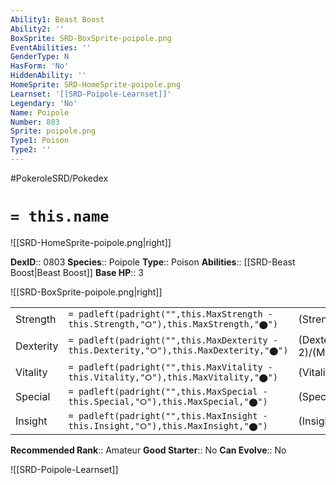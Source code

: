 ```yaml
---
Ability1: Beast Boost
Ability2: ''
BoxSprite: SRD-BoxSprite-poipole.png
EventAbilities: ''
GenderType: N
HasForm: 'No'
HiddenAbility: ''
HomeSprite: SRD-HomeSprite-poipole.png
Learnset: '[[SRD-Poipole-Learnset]]'
Legendary: 'No'
Name: Poipole
Number: 803
Sprite: poipole.png
Type1: Poison
Type2: ''
---
```


#PokeroleSRD/Pokedex

# `= this.name`

![[SRD-HomeSprite-poipole.png|right]]

**DexID**:: 0803
**Species**:: Poipole
**Type**:: Poison
**Abilities**:: [[SRD-Beast Boost|Beast Boost]]
**Base HP**:: 3

![[SRD-BoxSprite-poipole.png|right]]

|           |                                                                                        |                                          |
| --------- | -------------------------------------------------------------------------------------- | ---------------------------------------- |
| Strength  | `= padleft(padright("",this.MaxStrength - this.Strength,"⭘"),this.MaxStrength,"⬤")`    | (Strength::2)/(MaxStrength::5)   |
| Dexterity | `= padleft(padright("",this.MaxDexterity - this.Dexterity,"⭘"),this.MaxDexterity,"⬤")` | (Dexterity:: 2)/(MaxDexterity::5) |
| Vitality  | `= padleft(padright("",this.MaxVitality - this.Vitality,"⭘"),this.MaxVitality,"⬤")`    | (Vitality::2)/(MaxVitality::4)   |
| Special   | `= padleft(padright("",this.MaxSpecial - this.Special,"⭘"),this.MaxSpecial,"⬤")`       | (Special::2)/(MaxSpecial::5)     |
| Insight   | `= padleft(padright("",this.MaxInsight - this.Insight,"⭘"),this.MaxInsight,"⬤")`       | (Insight::2)/(MaxInsight::4)     |

**Recommended Rank**:: Amateur
**Good Starter**:: No
**Can Evolve**:: No

![[SRD-Poipole-Learnset]]